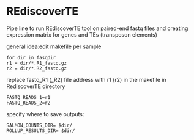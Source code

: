 # REdiscoverTE
Pipe line to run REdiscoverTE tool on paired-end fastq files and creating expression matrix for genes and TEs (transposon elements)

 general idea:edit makefile per sample

```
for dir in fasqdir
r1 = dir/*.R1_fastq.gz
r2 = dir/*.R2_fastq.gz
```
replace fastq_R1 (_R2) file address with r1 (r2) in the makefile in RediscoverTE directory
```
FASTQ_READS_1=r1
FASTQ_READS_2=r2
```
specify where to save outputs:
```
SALMON_COUNTS_DIR= $dir/
ROLLUP_RESULTS_DIR= $dir/
```
